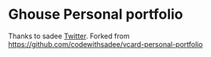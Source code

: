 # Ghouse Personal portfolio


Thanks to sadee  [Twitter](https://www.twitter.com/codewithsadee).
Forked from https://github.com/codewithsadee/vcard-personal-portfolio